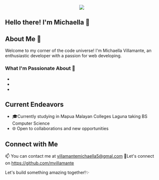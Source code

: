 <!-- Header Image -->
<p align="center">
    <img src="https://media1.giphy.com/media/DeKJrr8vovqXC/giphy.gif?cid=ecf05e47085tkch7nsgloc14fut6bu6426ege73g55moq597&ep=v1_gifs_related&rid=giphy.gif&ct=g">
</p>


## Hello there! I'm Michaella 👋

## About Me  🚀
Welcome to my corner of the code universe! I'm Michaella Villamante, an enthusiastic developer with a passion for web developing. 

### What I'm Passionate About 🌟
- 
- 
-

## Current Endeavors
- 🎓Currently studying in Mapua Malayan Colleges Laguna taking BS Computer Science
- 🌐 Open to collaborations and new opportunities


## Connect with Me
📫 You can contact me at villamantemichaella5@gmal.com
🔗Let's connect on https://github.com/mvillamante

Let's build something amazing together!✨
